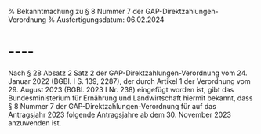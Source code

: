 % Bekanntmachung zu § 8 Nummer 7 der GAP-Direktzahlungen-Verordnung
% Ausfertigungsdatum: 06.02.2024
 
# ----

Nach § 28 Absatz 2 Satz 2 der GAP-Direktzahlungen-Verordnung vom 24. Januar 2022 (BGBl. I S. 139, 2287), der durch Artikel 1 der Verordnung vom 29. August 2023 (BGBl. 2023 I Nr. 238) eingefügt worden ist, gibt das Bundesministerium für Ernährung und Landwirtschaft hiermit bekannt, dass § 8 Nummer 7 der GAP-Direktzahlungen-Verordnung für auf das Antragsjahr 2023 folgende Antragsjahre ab dem 30. November 2023 anzuwenden ist.
